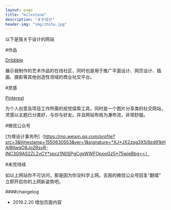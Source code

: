 ```yaml
---
layout: page
title: "milestone"
description: "关于设计"
header-img: "img/zhihu.jpg"
---
```


以下是我关于设计的网站

#作品

[Dribbble](https://dribbble.com/XIAHIBB)

展示我制作的艺术作品的在线社区，同时也是用于推广平面设计、网页设计、插画、摄影等其他创造性领域的商业社交平台。

#灵感

[Pinterest](https://www.pinterest.com/xiahibb/)

为个人创意及项目工作所需的视觉探索工具，同时是一个图片分享类的社交网站，灵感以主题已分类好，与你与好友。并且网站布局为瀑布流，非常舒服。

#微信公众号

[为塔设计事务所]（https://mp.weixin.qq.com/profile?src=3&timestamp=1550630553&ver=1&signature=*XJ*JX2zgg3X5i9zd91kHAl8tIwqO8Jo2RsvR-lNC3G9AS2ZL2vCY*spcz1N0SPgCgsWWFOpooGz5*75wieBbg==）


#未完待续

如以上网站你不可访问，那是因为你没科学上网。去我的微信公众号回复“翻墙” 立即开启你的上网新姿势吧。


####changelog

- 2019.2.20 增加页面内容






